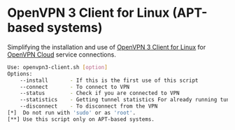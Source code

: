 # OpenVPN 3 Client for Linux (APT-based systems)
Simplifying the installation and use of [OpenVPN 3 Client for Linux](https://openvpn.net/cloud-docs/openvpn-3-client-for-linux/) 
for [OpenVPN Cloud](https://openvpn.net/) service connections.

```bash
Use: openvpn3-client.sh [option]
Options:
    --install		- If this is the first use of this script
    --connect   	- To connect to VPN
    --status		- Check if you are connected to VPN
    --statistics	- Getting tunnel statistics For already running tunnels
    --disconnect 	- To disconnect from the VPN
[*]  Do not run with 'sudo' or as 'root'.
[**] Use this script only on APT-based systems.
```
